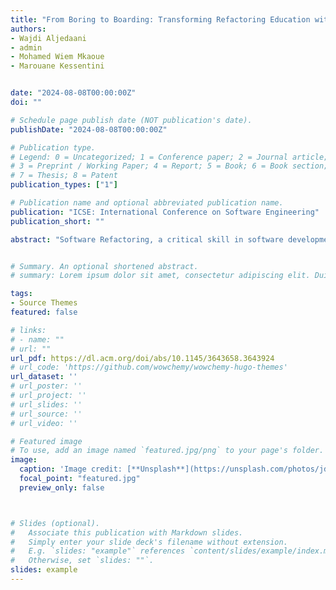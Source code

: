 ```yaml
---
title: "From Boring to Boarding: Transforming Refactoring Education with Game-Based Learning"
authors:
- Wajdi Aljedaani
- admin
- Mohamed Wiem Mkaoue
- Marouane Kessentini


date: "2024-08-08T00:00:00Z"
doi: ""

# Schedule page publish date (NOT publication's date).
publishDate: "2024-08-08T00:00:00Z"

# Publication type.
# Legend: 0 = Uncategorized; 1 = Conference paper; 2 = Journal article;
# 3 = Preprint / Working Paper; 4 = Report; 5 = Book; 6 = Book section;
# 7 = Thesis; 8 = Patent
publication_types: ["1"]

# Publication name and optional abbreviated publication name.
publication: "ICSE: International Conference on Software Engineering"
publication_short: ""

abstract: "Software Refactoring, a critical skill in software development, involves reorganizing code without altering its functionality. Despite its importance, many developers find refactoring complex and risky, often hesitating to adopt tools designed to assist in this process. To bridge this gap in this paper, we investigate the impact of gamification on the refactoring process and the usability of existing refactoring tools. Our research introduces RefGame, an innovative game-based tool that aims to enhance the learning experience in identifying and applying refactoring techniques. We used RefGame in an exploratory study that involved 322 computer science students. Then, we collected the feedback provided by these students via a survey. Our findings provide insight into the potential of gamification to make software refactoring education more accessible and effective, addressing the current challenges in teaching and learning refactoring techniques."


# Summary. An optional shortened abstract.
# summary: Lorem ipsum dolor sit amet, consectetur adipiscing elit. Duis posuere tellus ac convallis placerat. Proin tincidunt magna sed ex sollicitudin condimentum.

tags:
- Source Themes
featured: false

# links:
# - name: ""
# url: ""
url_pdf: https://dl.acm.org/doi/abs/10.1145/3643658.3643924
# url_code: 'https://github.com/wowchemy/wowchemy-hugo-themes'
url_dataset: ''
# url_poster: ''
# url_project: ''
# url_slides: ''
# url_source: ''
# url_video: ''

# Featured image
# To use, add an image named `featured.jpg/png` to your page's folder. 
image:
  caption: 'Image credit: [**Unsplash**](https://unsplash.com/photos/jdD8gXaTZsc)'
  focal_point: "featured.jpg"
  preview_only: false



# Slides (optional).
#   Associate this publication with Markdown slides.
#   Simply enter your slide deck's filename without extension.
#   E.g. `slides: "example"` references `content/slides/example/index.md`.
#   Otherwise, set `slides: ""`.
slides: example
---
```



